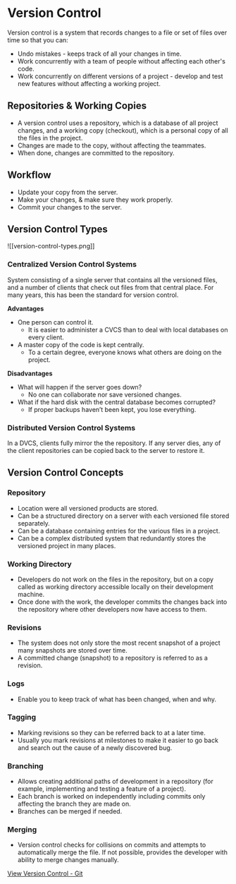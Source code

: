 # Version Control

Version control is a system that records changes to a file or set of files over time so that you can:

- Undo mistakes - keeps track of all your changes in time.
- Work concurrently with a team of people without affecting each other's code.
- Work concurrently on different versions of a project - develop and test new features without affecting a working project.

## Repositories & Working Copies

- A version control uses a repository, which is a database of all project changes, and a working copy (checkout), which is a personal copy of all the files in the project.
- Changes are made to the copy, without affecting the teammates.
- When done, changes are committed to the repository.

## Workflow

- Update your copy from the server.
- Make your changes, & make sure they work properly.
- Commit your changes to the server.

## Version Control Types

![[version-control-types.png]]

### Centralized Version Control Systems

System consisting of a single server that contains all the versioned files, and a number of clients that check out files from that central place. For many years, this has been the standard for version control.

**Advantages**

- One person can control it.
  - It is easier to administer a CVCS than to deal with local databases on every client.
- A master copy of the code is kept centrally.
  - To a certain degree, everyone knows what others are doing on the project.

**Disadvantages**

- What will happen if the server goes down?
  - No one can collaborate nor save versioned changes.
- What if the hard disk with the central database becomes corrupted?
  - If proper backups haven’t been kept, you lose everything.

### Distributed Version Control Systems

In a DVCS, clients fully mirror the the repository. If any server dies, any of the client repositories can be copied back to the server to restore it.

## Version Control Concepts

### Repository

- Location were all versioned products are stored.
- Can be a structured directory on a server with each versioned file stored separately.
- Can be a database containing entries for the various files in a project.
- Can be a complex distributed system that redundantly stores the versioned project in many places.

### Working Directory

- Developers do not work on the files in the repository, but on a copy called as working directory accessible locally on their development machine.
- Once done with the work, the developer commits the changes back into the repository where other developers now have access to them.

### Revisions

- The system does not only store the most recent snapshot of a project many snapshots are stored over time.
- A committed change (snapshot) to a repository is referred to as a revision.

### Logs

- Enable you to keep track of what has been changed, when and why.

### Tagging

- Marking revisions so they can be referred back to at a later time.
- Usually you mark revisions at milestones to make it easier to go back and search out the cause of a newly discovered bug.

### Branching

- Allows creating additional paths of development in a repository (for example, implementing and testing a feature of a project).
- Each branch is worked on independently including commits only affecting the branch they are made on.
- Branches can be merged if needed.

### Merging

- Version control checks for collisions on commits and attempts to automatically merge the file. If not possible, provides the developer with ability to merge changes manually.

[View Version Control - Git](version-control-git)
